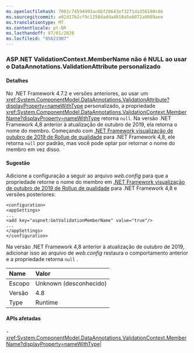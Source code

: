 ```yaml
---
ms.openlocfilehash: 7002c74594993ac6bf28643ef3271da356190c66
ms.sourcegitcommit: e02d17b2cf9c1258dadda4810a5e6072a0089aee
ms.translationtype: MT
ms.contentlocale: pt-BR
ms.lasthandoff: 07/01/2020
ms.locfileid: "85621907"
---
```

### <a name="aspnet-validationcontextmembername-is-not-null-when-using-custom-dataannotationsvalidationattribute"></a>ASP.NET ValidationContext.MemberName não é NULL ao usar o DataAnnotations.ValidationAttribute personalizado

#### <a name="details"></a>Detalhes

No .NET Framework 4.7.2 e versões anteriores, ao usar um <xref:System.ComponentModel.DataAnnotations.ValidationAttribute?displayProperty=nameWithType> personalizado, a propriedade <xref:System.ComponentModel.DataAnnotations.ValidationContext.MemberName?displayProperty=nameWithType> retorna `null`. Na versão .NET Framework 4,8 anterior à atualização de outubro de 2019, ela retorna o nome do membro. Começando com [.NET Framework visualização de outubro de 2019 de Rollup de qualidade](https://devblogs.microsoft.com/dotnet/net-framework-october-2019-preview-of-quality-rollup/) para .NET Framework 4,8, ele retorna `null` por padrão, mas você pode optar por retornar o nome do membro em vez disso.

#### <a name="suggestion"></a>Sugestão

Adicione a configuração a seguir ao arquivo *web.config* para que a propriedade retorne o nome do membro em [.NET Framework visualização de outubro de 2019 de Rollup de qualidade](https://devblogs.microsoft.com/dotnet/net-framework-october-2019-preview-of-quality-rollup/) para .NET Framework 4,8 e versões posteriores:<pre><code class="lang-xml">&lt;configuration&gt;&#13;&#10;&lt;appSettings&gt;&#13;&#10;...&#13;&#10;&lt;add key=&quot;aspnet:GetValidationMemberName&quot;  value=&quot;true&quot;/&gt;&#13;&#10;...&#13;&#10;&lt;/appSettings&gt;&#13;&#10;&lt;/configuration&gt;&#13;&#10;</code></pre>Na versão .NET Framework 4,8 anterior à atualização de outubro de 2019, adicionar isso ao arquivo de *web.config* restaura o comportamento anterior e a propriedade retorna `null` .

| Name    | Valor       |
|:--------|:------------|
| Escopo   |Unknown (desconhecido)|
|Versão|4.8|
|Type|Runtime

#### <a name="affected-apis"></a>APIs afetadas

-<xref:System.ComponentModel.DataAnnotations.ValidationContext.MemberName?displayProperty=nameWithType></li></ul>|
